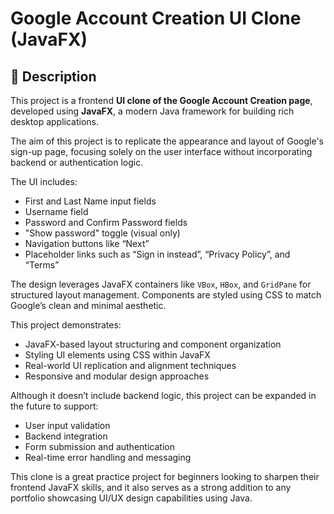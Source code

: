 # Google Account Creation UI Clone (JavaFX)

## 📝 Description

This project is a frontend **UI clone of the Google Account Creation page**, developed using **JavaFX**, a modern Java framework for building rich desktop applications.

The aim of this project is to replicate the appearance and layout of Google's sign-up page, focusing solely on the user interface without incorporating backend or authentication logic.

The UI includes:
- First and Last Name input fields  
- Username field  
- Password and Confirm Password fields  
- "Show password" toggle (visual only)  
- Navigation buttons like “Next”  
- Placeholder links such as “Sign in instead”, “Privacy Policy”, and “Terms”

The design leverages JavaFX containers like `VBox`, `HBox`, and `GridPane` for structured layout management. Components are styled using CSS to match Google’s clean and minimal aesthetic.

This project demonstrates:
- JavaFX-based layout structuring and component organization  
- Styling UI elements using CSS within JavaFX  
- Real-world UI replication and alignment techniques  
- Responsive and modular design approaches  

Although it doesn’t include backend logic, this project can be expanded in the future to support:
- User input validation  
- Backend integration  
- Form submission and authentication  
- Real-time error handling and messaging

This clone is a great practice project for beginners looking to sharpen their frontend JavaFX skills, and it also serves as a strong addition to any portfolio showcasing UI/UX design capabilities using Java.
